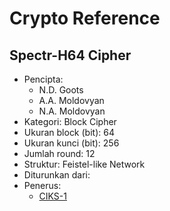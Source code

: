 # Crypto Reference

## Spectr-H64 Cipher

* Pencipta:
    - N.D. Goots
    - A.A. Moldovyan
    - N.A. Moldovyan
* Kategori: Block Cipher
* Ukuran block (bit): 64
* Ukuran kunci (bit): 256
* Jumlah round: 12
* Struktur: Feistel-like Network
* Diturunkan dari: 
* Penerus: 
    - [CIKS-1](../CIKS-1)